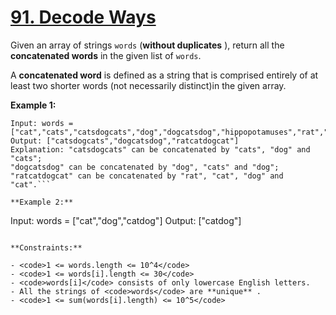 # [91. Decode Ways](https://leetcode.com/problems/decode-ways/description/)

Given an array of strings <code>words</code> (**without duplicates** ), return
all the **concatenated words** in the given list of <code>words</code>.

A **concatenated word** is defined as a string that is comprised entirely of at
least two shorter words (not necessarily distinct)in the given array.

**Example 1:**

````
Input: words = ["cat","cats","catsdogcats","dog","dogcatsdog","hippopotamuses","rat","ratcatdogcat"]
Output: ["catsdogcats","dogcatsdog","ratcatdogcat"]
Explanation: "catsdogcats" can be concatenated by "cats", "dog" and "cats";
"dogcatsdog" can be concatenated by "dog", "cats" and "dog";
"ratcatdogcat" can be concatenated by "rat", "cat", "dog" and "cat".```

**Example 2:**

````

Input: words = ["cat","dog","catdog"] Output: ["catdog"]

```

**Constraints:**

- <code>1 <= words.length <= 10^4</code>
- <code>1 <= words[i].length <= 30</code>
- <code>words[i]</code> consists of only lowercase English letters.
- All the strings of <code>words</code> are **unique** .
- <code>1 <= sum(words[i].length) <= 10^5</code>
```
